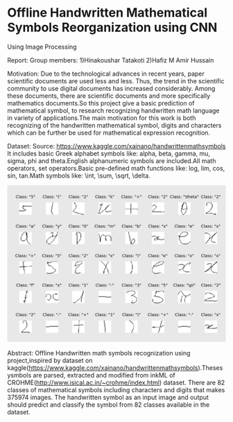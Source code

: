 # Offline Handwritten Mathematical Symbols Reorganization using CNN
Using Image Processing

Report:
Group members: 
1)Hinakoushar Tatakoti
2)Hafiz M Amir Hussain

Motivation:
Due to the technological advances in recent years, paper scientific documents are used less and less. Thus, the trend in the scientific community to use digital documents has increased considerably. Among these documents, there are scientific documents and more specifically mathematics documents.So this project give a basic prediction of mathematical symbol, to research recognizing handwritten math language in variety of applications.The main motivation for this work is both recognizing of the handwritten mathematical symbol, digits and characters which can be further be used for mathematical expression recognition.

Dataset:
Source: https://www.kaggle.com/xainano/handwrittenmathsymbols
It includes basic Greek alphabet symbols like: 
alpha, beta, gamma, mu, sigma, phi and theta.English alphanumeric symbols are included.All math operators, set operators.Basic pre-defined math functions like: log, lim, cos, sin, tan.Math symbols like: \int, \sum, \sqrt, \delta.

![alt text](https://github.com/Hinakoushar-Tatakoti/Hand-written-Math-sysmbol-recognization/blob/master/images/dataset.jpg)

Abstract:
Offline Handwritten math symbols recognization using project,inspired by dataset on kaggle(https://www.kaggle.com/xainano/handwrittenmathsymbols).Thesesysmbols are parsed, extracted and modified from inkML of CROHME(http://www.isical.ac.in/~crohme/index.html) dataset.
There are 82 classes of mathematical symbols including characters and digits that makes 375974 images. 
The handwritten symbol as an input image and output should predict and classify the symbol from 82 classes available in the dataset.

